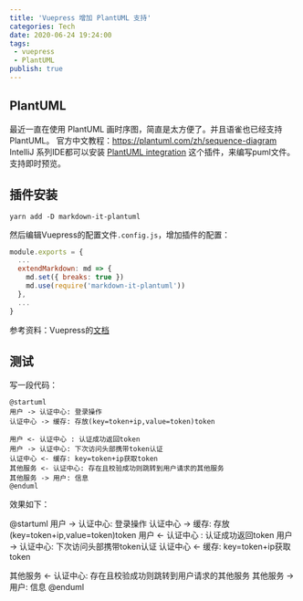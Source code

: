 ```yaml
---
title: 'Vuepress 增加 PlantUML 支持'
categories: Tech
date: 2020-06-24 19:24:00
tags: 
 - vuepress
 - PlantUML
publish: true
---
```


## PlantUML
最近一直在使用 PlantUML 画时序图，简直是太方便了。并且语雀也已经支持 PlantUML。
官方中文教程：https://plantuml.com/zh/sequence-diagram
IntelliJ 系列IDE都可以安装 [PlantUML integration](https://plugins.jetbrains.com/plugin/7017-plantuml-integration) 这个插件，来编写puml文件。支持即时预览。

## 插件安装

```ba
yarn add -D markdown-it-plantuml
```

然后编辑Vuepress的配置文件`.config.js`，增加插件的配置：

```js
module.exports = {
  ...
  extendMarkdown: md => {
    md.set({ breaks: true })
    md.use(require('markdown-it-plantuml'))
  },
  ...
}
```
参考资料：Vuepress的[文档](https://v1.vuepress.vuejs.org/zh/plugin/option-api.html#extendmarkdown)

## 测试

写一段代码：

```mark
@startuml
用户 -> 认证中心: 登录操作
认证中心 -> 缓存: 存放(key=token+ip,value=token)token

用户 <- 认证中心 : 认证成功返回token
用户 -> 认证中心: 下次访问头部携带token认证
认证中心 <- 缓存: key=token+ip获取token
其他服务 <- 认证中心: 存在且校验成功则跳转到用户请求的其他服务
其他服务 -> 用户: 信息
@enduml
```



效果如下：

@startuml
用户 -> 认证中心: 登录操作
认证中心 -> 缓存: 存放(key=token+ip,value=token)token
用户 <- 认证中心 : 认证成功返回token
用户 -> 认证中心: 下次访问头部携带token认证
认证中心 <- 缓存: key=token+ip获取token

其他服务 <- 认证中心: 存在且校验成功则跳转到用户请求的其他服务
其他服务 -> 用户: 信息
@enduml